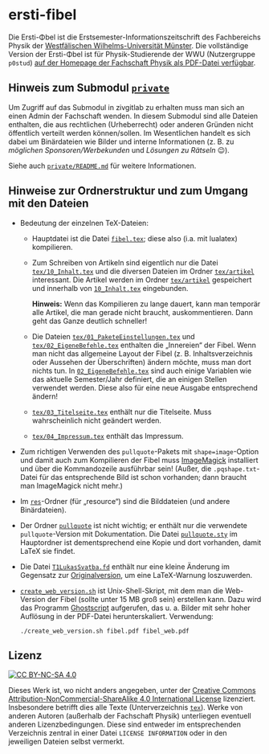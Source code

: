 # ersti-fibel
Die Ersti-Φbel ist die Erstsemester-Informationszeitschrift des Fachbereichs Physik der [Westfälischen Wilhelms-Universität Münster](https://www.uni-muenster.de/).
Die vollständige Version der Ersti-Φbel ist für Physik-Studierende der WWU (Nutzergruppe `p0stud`) [auf der Homepage der Fachschaft Physik als PDF-Datei verfügbar](https://sso.uni-muenster.de/Physik.FSPHYS/intern/physiker/erstifibel/).

## Hinweis zum Submodul [`private`](private/)
Um Zugriff auf das Submodul in zivgitlab zu erhalten muss man sich an einen Admin der Fachschaft wenden.
In diesem Submodul sind alle Dateien enthalten, die aus rechtlichen (Urheberrecht) oder anderen Gründen nicht öffentlich verteilt werden können/sollen.
Im Wesentlichen handelt es sich dabei um Binärdateien wie Bilder und interne Informationen (z. B. zu *möglichen Sponsoren/Werbekunden* und *Lösungen zu Rätseln* 😉).

Siehe auch [`private/README.md`](private/README.md) für weitere Informationen.

## Hinweise zur Ordnerstruktur und zum Umgang mit den Dateien
- Bedeutung der einzelnen TeX-Dateien:
  - Hauptdatei ist die Datei [`fibel.tex`](fibel.tex); diese also (i.a. mit lualatex) kompilieren.
  - Zum Schreiben von Artikeln sind eigentlich nur die Datei [`tex/10_Inhalt.tex`](tex/10_Inhalt.tex) und die diversen Dateien im Ordner [`tex/artikel`](tex/artikel/)
interessant.
  Die Artikel werden im Ordner [`tex/artikel`](tex/artikel/) gespeichert und innerhalb von [`10_Inhalt.tex`](tex/10_Inhalt.tex) eingebunden.

    **Hinweis:** Wenn das Kompilieren zu lange dauert, kann man temporär alle Artikel, die man gerade nicht braucht, auskommentieren.
    Dann geht das Ganze deutlich schneller!
  - Die Dateien [`tex/01_PaketeEinstellungen.tex`](tex/01_PaketeEinstellungen.tex) und [`tex/02_EigeneBefehle.tex`](tex/02_EigeneBefehle.tex) enthalten die „Innereien“ der Fibel.
    Wenn man nicht das allgemeine Layout der Fibel (z. B. Inhaltsverzeichnis oder Aussehen der Überschriften) ändern möchte, muss man dort nichts tun.
    In [`02_EigeneBefehle.tex`](tex/02_EigeneBefehle.tex) sind auch einige Variablen wie das aktuelle Semester/Jahr definiert, die an einigen Stellen verwendet werden.
    Diese also für eine neue Ausgabe entsprechend ändern!
  - [`tex/03_Titelseite.tex`](tex/03_Titelseite.tex) enthält nur die Titelseite.
    Muss wahrscheinlich nicht geändert werden.
  - [`tex/04_Impressum.tex`](tex/04_Impressum.tex) enthält das Impressum.
- Zum richtigen Verwenden des `pullquote`-Pakets mit `shape=image`-Option und damit auch zum Kompilieren der Fibel muss [ImageMagick](https://www.imagemagick.org/) installiert und über die Kommandozeile ausführbar sein!
  (Außer, die `.pqshape.txt`-Datei für das entsprechende Bild ist schon vorhanden; dann braucht man ImageMagick nicht mehr.)
- Im [`res`](res/)-Ordner (für „resource“) sind die Bilddateien (und andere
  Binärdateien).
- Der Ordner [`pullquote`](pullquote/) ist nicht wichtig; er enthält nur die verwendete `pullquote`-Version mit Dokumentation.
  Die Datei [`pullquote.sty`](pullquote.sty) im Hauptordner ist dementsprechend eine Kopie und dort vorhanden, damit LaTeX sie findet.
- Die Datei [`T1LukasSvatba.fd`](T1LukasSvatba.fd) enthält nur eine kleine Änderung im Gegensatz zur [Originalversion](https://ctan.org/pkg/aurical), um eine LaTeX-Warnung loszuwerden.
- [`create_web_version.sh`](create_web_version.sh) ist Unix-Shell-Skript, mit dem man die Web-Version der Fibel (sollte unter 15 MB groß sein) erstellen kann.
  Dazu wird das Programm [Ghostscript](https://www.ghostscript.com/) aufgerufen, das u. a. Bilder mit sehr hoher Auflösung in der PDF-Datei herunterskaliert.
  Verwendung:

      ./create_web_version.sh fibel.pdf fibel_web.pdf

## Lizenz
[![CC BY-NC-SA 4.0](https://mirrors.creativecommons.org/presskit/buttons/88x31/svg/by-nc-sa.svg)](https://creativecommons.org/licenses/by-nc-sa/4.0/)

Dieses Werk ist, wo nicht anders angegeben, unter der [Creative Commons Attribution-NonCommercial-ShareAlike 4.0 International License](https://creativecommons.org/licenses/by-nc-sa/4.0/) lizenziert.
Insbesondere betrifft dies alle Texte (Unterverzeichnis [`tex`](tex/)).
Werke von anderen Autoren (außerhalb der Fachschaft Physik) unterliegen eventuell anderen Lizenzbedingungen.
Diese sind entweder im entsprechenden Verzeichnis zentral in einer Datei `LICENSE INFORMATION` oder in den jeweiligen Dateien selbst vermerkt.

